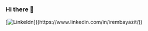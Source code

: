 ### Hi there 👋

[![LinkeIdn]([https://badgen.net/badge/icon/twitter?icon=twitter&label](https://upload.wikimedia.org/wikipedia/commons/c/ca/LinkedIn_logo_initials.png))]((https://www.linkedin.com/in/irembayazit/))


<!--
**irembayazit/irembayazit** is a ✨ _special_ ✨ repository because its `README.md` (this file) appears on your GitHub profile.

Here are some ideas to get you started:

- 🔭 I’m currently working on ...
- 🌱 I’m currently learning ...
- 👯 I’m looking to collaborate on ...
- 🤔 I’m looking for help with ...
- 💬 Ask me about ...
- 📫 How to reach me: ...
- 😄 Pronouns: ...
- ⚡ Fun fact: ...
-->
